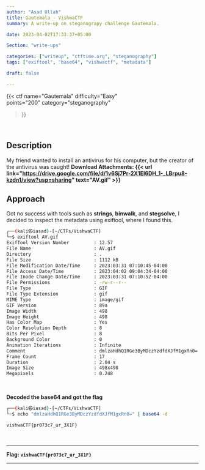 ```yaml
---
author: "Asad Ullah"
title: Gautemala - VishwaCTF
summary: A write-up on stegonograpy challenge Gautemala.

date: 2023-04-02T17:33:37+05:00

Section: "write-ups"

categories: ["writeup", "ctftime.org", "steganography"]
tags: ["exiftool", "base64", "vishwactf", "metadata"]

draft: false

---
```



{{< 
ctf
name="Gautemala" 
difficulty="Easy"  
points="200"
category="steganography"
>}}

&nbsp;

## Description

My friend wanted to install an antivirus for his computer, but the creator of the antivirus was caught!
**Download Attachments: {{< url link="https://drive.google.com/file/d/1v6Sj7Pr-2X1EI6DH_1-_LBrpu8-kzdn1/view?usp=sharing" text="AV.gif" >}}**

## Approach

Got no success with tools such as **strings**, **binwalk**, and **stegsolve**, I decided to inspect the metadata using exiftool, where I found this.

```bash
┌──(kali㉿iasad)-[~/CTFs/VishwaCTF]
└─$ exiftool AV.gif 
ExifTool Version Number         : 12.57
File Name                       : AV.gif
Directory                       : .
File Size                       : 1112 kB
File Modification Date/Time     : 2023:03:31 07:10:45-04:00
File Access Date/Time           : 2023:04:02 09:04:34-04:00
File Inode Change Date/Time     : 2023:03:31 07:10:52-04:00
File Permissions                : -rw-r--r--
File Type                       : GIF
File Type Extension             : gif
MIME Type                       : image/gif
GIF Version                     : 89a
Image Width                     : 498
Image Height                    : 498
Has Color Map                   : Yes
Color Resolution Depth          : 8
Bits Per Pixel                  : 8
Background Color                : 0
Animation Iterations            : Infinite
Comment                         : dmlzaHdhQ1RGe3ByMDczYzdfdXJfM1gxRn0=
Frame Count                     : 17
Duration                        : 2.04 s
Image Size                      : 498x498
Megapixels                      : 0.248
```

&nbsp;

**Decoded the base64 and got the flag**

```bash
┌──(kali㉿iasad)-[~/CTFs/VishwaCTF]
└─$ echo "dmlzaHdhQ1RGe3ByMDczYzdfdXJfM1gxRn0=" | base64 -d

vishwaCTF{pr073c7_ur_3X1F}
```

&nbsp;

---

**Flag: `vishwaCTF{pr073c7_ur_3X1F}`**

---

&nbsp;

